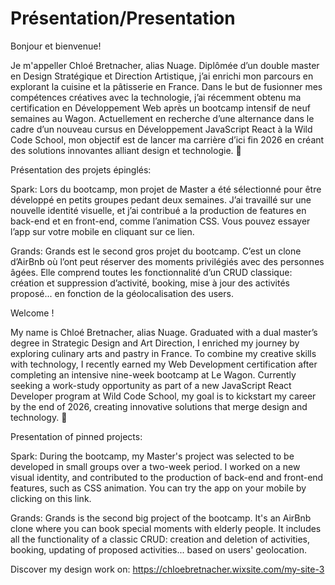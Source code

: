 # Présentation/Presentation

Bonjour et bienvenue!

Je m'appeller Chloé Bretnacher, alias Nuage. Diplômée d’un double master en Design Stratégique et Direction Artistique, j’ai enrichi mon parcours en explorant la cuisine et la pâtisserie en France. Dans le but de fusionner mes compétences créatives avec la technologie, j’ai récemment obtenu ma certification en Développement Web après un bootcamp intensif de neuf semaines au Wagon. Actuellement en recherche d’une alternance dans le cadre d’un nouveau cursus en Développement JavaScript React à la Wild Code School, mon objectif est de lancer ma carrière d’ici fin 2026 en créant des solutions innovantes alliant design et technologie. 💫


Présentation des projets épinglés: 

Spark: Lors du bootcamp, mon projet de Master a été sélectionné pour être développé en petits groupes pedant deux semaines. J’ai travaillé sur une nouvelle identité visuelle, et j’ai contribué a la production de features en back-end et en front-end, comme l’animation CSS. Vous pouvez essayer l’app sur votre mobile en cliquant sur ce lien.

Grands: Grands est le second gros projet du bootcamp. C’est un clone d’AirBnb où l’ont peut réserver des moments privilégiés avec des personnes âgées. Elle comprend toutes les fonctionnalité d’un CRUD classique: création et suppression d’activité, booking, mise à jour des activités proposé... en fonction de la géolocalisation des users.



Welcome ! 

My name is Chloé Bretnacher, alias Nuage. Graduated with a dual master’s degree in Strategic Design and Art Direction, I enriched my journey by exploring culinary arts and pastry in France. To combine my creative skills with technology, I recently earned my Web Development certification after completing an intensive nine-week bootcamp at Le Wagon. Currently seeking a work-study opportunity as part of a new JavaScript React Developer program at Wild Code School, my goal is to kickstart my career by the end of 2026, creating innovative solutions that merge design and technology. 💫


Presentation of pinned projects: 

Spark: During the bootcamp, my Master's project was selected to be developed in small groups over a two-week period. I worked on a new visual identity, and contributed to the production of back-end and front-end features, such as CSS animation. You can try the app on your mobile by clicking on this link.

Grands: Grands is the second big project of the bootcamp. It's an AirBnb clone where you can book special moments with elderly people. It includes all the functionality of a classic CRUD: creation and deletion of activities, booking, updating of proposed activities... based on users' geolocation.




Discover my design work on: https://chloebretnacher.wixsite.com/my-site-3
